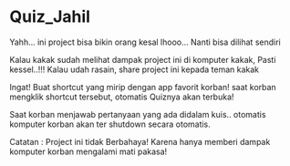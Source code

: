 # Quiz_Jahil
Yahh... ini project bisa bikin orang kesal lhooo...
Nanti bisa dilihat sendiri

Kalau kakak sudah melihat dampak project ini di komputer kakak,
Pasti kessel..!!! 
Kalau udah rasain, share project ini kepada teman kakak

Ingat! Buat shortcut yang mirip dengan app favorit korban!
saat korban mengklik shortcut tersebut, otomatis Quiznya akan terbuka!

Saat korban menjawab pertanyaan yang ada didalam kuis.. otomatis
komputer korban akan ter shutdown secara otomatis.

Catatan :
Project ini tidak Berbahaya! 
Karena hanya memberi dampak komputer korban
mengalami mati pakasa!
